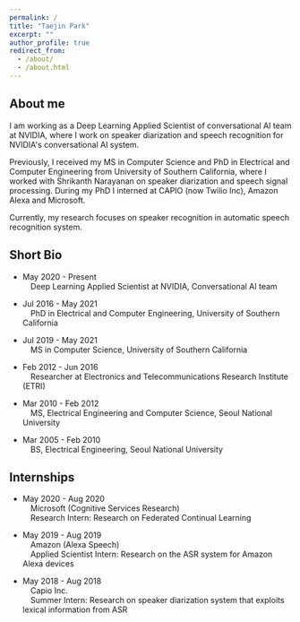 ```yaml
---
permalink: /
title: "Taejin Park"
excerpt: ""
author_profile: true
redirect_from: 
  - /about/
  - /about.html
---
```


## About me

I am working as a Deep Learning Applied Scientist of conversational AI team at NVIDIA, where I work on speaker diarization and speech recognition for NVIDIA's conversational AI system. 

Previously, I received my MS in Computer Science and PhD in Electrical and Computer Engineering from University of Southern California, where I worked with Shrikanth Narayanan on speaker diarization and speech signal processing. During my PhD I interned at CAPIO (now Twilio Inc), Amazon Alexa and Microsoft. 

Currently, my research focuses on speaker recognition in automatic speech recognition system. 

## Short Bio

- May 2020 - Present    
&ensp;&ensp;Deep Learning Applied Scientist at NVIDIA, Conversational AI team

- Jul 2016 - May 2021   
&ensp;&ensp;PhD in Electrical and Computer Engineering, University of Southern California

- Jul 2019 - May 2021   
&ensp;&ensp;MS in Computer Science, University of Southern California

- Feb 2012 - Jun 2016   
&ensp;&ensp;Researcher at Electronics and Telecommunications Research Institute (ETRI)

- Mar 2010 - Feb 2012   
&ensp;&ensp;MS, Electrical Engineering and Computer Science, Seoul National University

- Mar 2005 - Feb 2010   
&ensp;&ensp;BS, Electrical Engineering, Seoul National University 

## Internships 

- May 2020 - Aug 2020     
&ensp;&ensp;Microsoft (Cognitive Services Research)     
&ensp;&ensp;Research Intern: Research on Federated Continual Learning

- May 2019 - Aug 2019   
&ensp;&ensp;Amazon (Alexa Speech)    
&ensp;&ensp;Applied Scientist Intern: Research on the ASR system for Amazon Alexa devices

- May 2018 - Aug 2018   
&ensp;&ensp;Capio Inc.   
&ensp;&ensp;Summer Intern: Research on speaker diarization system that exploits lexical information from ASR



